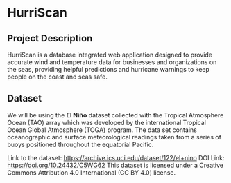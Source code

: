 # HurriScan

## Project Description
HurriScan is a database integrated web application designed to provide accurate wind and temperature data for businesses and organizations on the seas, providing helpful predictions and hurricane warnings to keep people on the coast and seas safe.

## Dataset
We will be using the **El Niño** dataset collected with the Tropical Atmosphere Ocean (TAO) array which was developed by the international Tropical Ocean Global Atmosphere (TOGA) program.
The data set contains oceanographic and surface meteorological readings taken from a series of buoys positioned throughout the equatorial Pacific.

Link to the dataset: https://archive.ics.uci.edu/dataset/122/el+nino
DOI Link: https://doi.org/10.24432/C5WG62
This dataset is licensed under a Creative Commons Attribution 4.0 International (CC BY 4.0) license.
